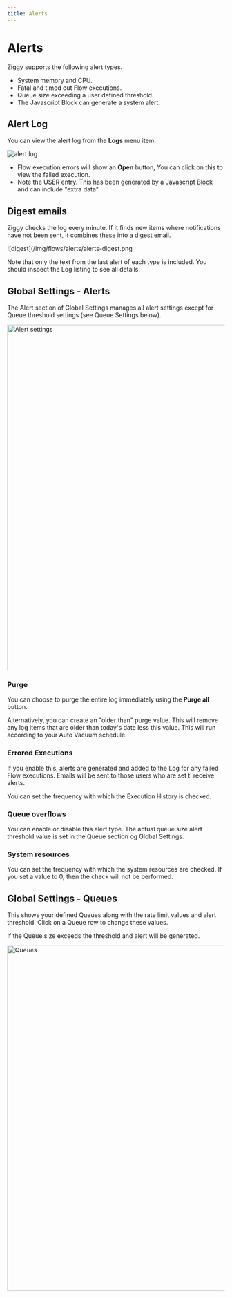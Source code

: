 ```yaml
---
title: Alerts
---
```


# Alerts

Ziggy supports the following alert types.

- System memory and CPU.
- Fatal and timed out Flow executions.
- Queue size exceeding a user defined threshold.
- The Javascript Block can generate a system alert.

## Alert Log
You can view the alert log from the **Logs** menu item. 

![alert log](/img/flows/alerts/alert-log.png)

- Flow execution errors will show an **Open** button, You can click on this to view the failed execution.
- Note the USER entry. This has been generated by a [Javascript Block](/user-guide/block-types/core/Javascript) and can include "extra data".

## Digest emails
Ziggy checks the log every minute. If it finds new items where notifications have not been sent, it combines these into a digest email.

![digest](/img/flows/alerts/alerts-digest.png

Note that only the text from the last alert of each type is included. You should inspect the Log listing to see all details.

## Global Settings - Alerts
The Alert section of Global Settings manages all alert settings except for Queue threshold settings (see Queue Settings below).

<img src="/img/flows/alerts/alerts-settings.png" alt="Alert settings" width="800" />

### Purge
You can choose to purge the entire log immediately using the **Purge all** button. 

Alternatively, you can create an "older than" purge value. This will remove any log items that are older than today's date less this value. This will run according to your Auto Vacuum schedule.

### Errored Executions
If you enable this, alerts are generated and added to the Log for any failed Flow executions. Emails will be sent to those users who are set ti receive alerts.

You can set the frequency with which the Execution History is checked. 

### Queue overflows
You can enable or disable this alert type. The actual queue size alert threshold value is set in the Queue section og Global Settings.

### System resources
You can set the frequency with which the system resources are checked. If you set a value to 0, then the check will not be performed.

## Global Settings - Queues
This shows your defined Queues along with the rate limit values and alert threshold. Click on a Queue row to change these values.

If the Queue size exceeds the threshold and alert will be generated.

<img src="/img/flows/alerts/alerts-queues.png" alt="Queues" width="800" />

